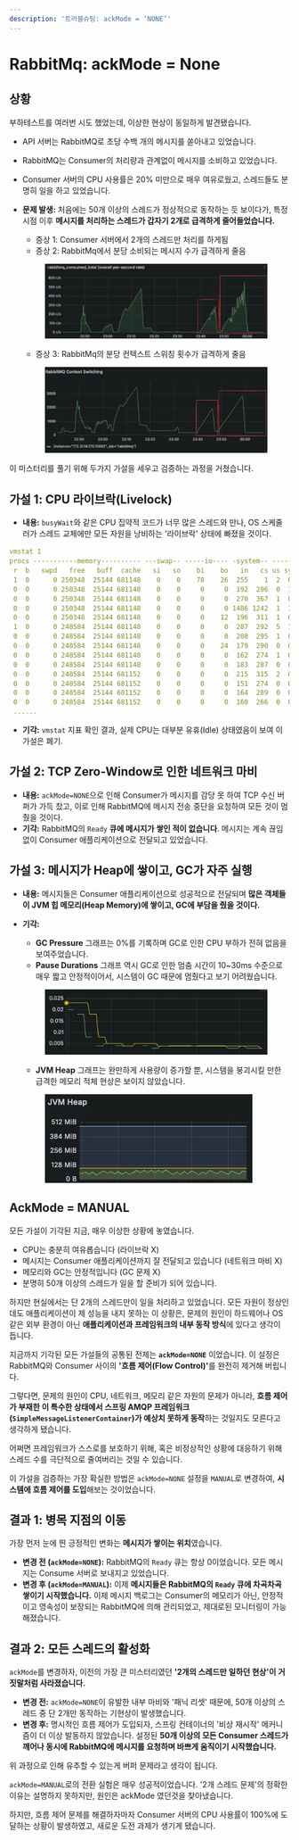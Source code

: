 ```yaml
---
description: '트러블슈팅: ackMode = ‘NONE’'
---
```


# RabbitMq: ackMode = None

## 상황

부하테스트를 여러번 시도 했었는데, 이상한 현상이 동일하게 발견됐습니다.

* API 서버는 RabbitMQ로 초당 수백 개의 메시지를 쏟아내고 있었습니다.
* RabbitMQ는 Consumer의 처리량과 관계없이 메시지를 소비하고 있었습니다.
* Consumer 서버의 CPU 사용률은 20% 미만으로 매우 여유로웠고, 스레드들도 분명히 일을 하고 있었습니다.
*   **문제 발생:** 처음에는 50개 이상의 스레드가 정상적으로 동작하는 듯 보이다가, 특정 시점 이후 **메시지를 처리하는 스레드가 갑자기 2개로 급격하게 줄어들었습니다.**

    * 증상 1: Consumer 서버에서 2개의 스레드만 처리를 하게됨
    * 증상 2: RabbitMq에서 분당 소비되는 메시지 수가 급격하게 줄음

    <figure><img src="../../../.gitbook/assets/image (427).png" alt=""><figcaption></figcaption></figure>

    * 증상 3: RabbitMq의 분당 컨텍스트 스위칭 횟수가 급격하게 줄음

    <figure><img src="../../../.gitbook/assets/image (428).png" alt=""><figcaption></figcaption></figure>

이 미스터리를 풀기 위해 두가지 가설을 세우고 검증하는 과정을 거쳤습니다.



## **가설 1: CPU 라이브락(Livelock)**

* **내용:** `busyWait`와 같은 CPU 집약적 코드가 너무 많은 스레드와 만나, OS 스케줄러가 스레드 교체에만 모든 자원을 낭비하는 '라이브락' 상태에 빠졌을 것이다.

```yaml
vmstat 1
procs -----------memory---------- ---swap-- -----io---- -system-- -------cpu-------
 r  b   swpd   free   buff  cache   si   so    bi    bo   in   cs us sy id wa st gu
 1  0      0 250348  25144 681148    0    0    78    26  255    1  2  0 98  0  0  0
 0  0      0 250348  25144 681148    0    0     0     0  192  296  0  1 100  0  0  0
 0  0      0 250348  25144 681148    0    0     0     0  270  367  1  0 99  0  0  0
 0  0      0 250348  25144 681148    0    0     0     0 1486 1242  1  1 98  0  1  0
 0  0      0 250348  25144 681148    0    0     0    12  196  311  1  0 100  0  0  0
 1  0      0 248584  25144 681148    0    0     0     0  287  292  5  1 95  0  0  0
 0  0      0 248584  25144 681148    0    0     0     0  208  295  1  0 99  0  0  0
 0  0      0 248584  25144 681148    0    0     0    24  179  290  0  0 100  0  0  0
 0  0      0 248584  25144 681148    0    0     0     0  162  274  1  0 100  0  0  0
 0  0      0 248584  25144 681148    0    0     0     0  183  287  0  0 100  0  0  0
 0  0      0 248584  25144 681152    0    0     0     0  215  315  2  0 98  0  0  0
 0  0      0 248584  25144 681152    0    0     0     0  151  274  0  0 100  0  0  0
 0  0      0 248584  25144 681152    0    0     0     0  164  289  0  0 99  0  0  0
 0  0      0 248584  25144 681152    0    0     0     0  160  266  0  0 100  0  0  0
 ......
```

* **기각:** `vmstat` 지표 확인 결과, 실제 CPU는 대부분 유휴(Idle) 상태였음이 보여 이 가설은 폐기.



## **가설 2: TCP Zero-Window로 인한 네트워크 마비**

* **내용:** `ackMode=NONE`으로 인해 Consumer가 메시지를 감당 못 하여 TCP 수신 버퍼가 가득 찼고, 이로 인해 RabbitMQ에 메시지 전송 중단을 요청하여 모든 것이 멈췄을 것이다.
* **기각:** RabbitMQ의 `Ready` **큐에 메시지가 쌓인 적이 없습니다**. 메시지는 계속 끊임없이 Consumer 애플리케이션으로 전달되고 있었습니다.



## **가설 3: 메시지가 Heap에 쌓이고, GC가 자주 실행**

* **내용:** 메시지들은 Consumer 애플리케이션으로 성공적으로 전달되며 **많은 객체들이 JVM 힙 메모리(Heap Memory)에 쌓이고, GC에 부담을 줬을 것이다.**
*   **기각:**

    * **GC Pressure** 그래프는 0%를 기록하며 GC로 인한 CPU 부하가 전혀 없음을 보여주었습니다.
    * **Pause Durations** 그래프 역시 GC로 인한 멈춤 시간이 10\~30ms 수준으로 매우 짧고 안정적이어서, 시스템이 GC 때문에 멈췄다고 보기 어려웠습니다.

    <figure><img src="../../../.gitbook/assets/image (429).png" alt=""><figcaption></figcaption></figure>

    * **JVM Heap** 그래프는 완만하게 사용량이 증가할 뿐, 시스템을 붕괴시킬 만한 급격한 메모리 적체 현상은 보이지 않았습니다.

    <figure><img src="../../../.gitbook/assets/image (430).png" alt=""><figcaption></figcaption></figure>



## AckMode = MANUAL

모든 가설이 기각된 지금, 매우 이상한 상황에 놓였습니다.

* CPU는 충분히 여유롭습니다 (라이브락 X)
* 메시지는 Consumer 애플리케이션까지 잘 전달되고 있습니다 (네트워크 마비 X)
* 메모리와 GC는 안정적입니다 (GC 문제 X)
* 분명히 50개 이상의 스레드가 일을 할 준비가 되어 있습니다.

하지만 현실에서는 단 2개의 스레드만이 일을 처리하고 있었습니다. 모든 자원이 정상인데도 애플리케이션이 제 성능을 내지 못하는 이 상황은, 문제의 원인이 하드웨어나 OS 같은 외부 환경이 아닌 **애플리케이션과 프레임워크의 내부 동작 방식**에 있다고 생각이 듭니다.

지금까지 기각된 모든 가설들의 공통된 전제는 **`ackMode=NONE`** 이었습니다. 이 설정은 RabbitMQ와 Consumer 사이의 **'흐름 제어(Flow Control)'**&#xB97C; 완전히 제거해 버립니다.

그렇다면, 문제의 원인이 CPU, 네트워크, 메모리 같은 자원의 문제가 아니라, **흐름 제어가 부재한 이 특수한 상태에서 스프링 AMQP 프레임워크(`SimpleMessageListenerContainer`)가 예상치 못하게 동작**하는 것일지도 모른다고 생각하게 됐습니다.

어쩌면 프레임워크가 스스로를 보호하기 위해, 혹은 비정상적인 상황에 대응하기 위해 스레드 수를 극단적으로 줄여버리는 것일 수 있습니다.

이 가설을 검증하는 가장 확실한 방법은 `ackMode=NONE` 설정을 `MANUAL`로 변경하여, **시스템에 흐름 제어를 도입**해보는 것이었습니다.



## **결과 1: 병목 지점의 이동**

가장 먼저 눈에 띈 긍정적인 변화는 **메시지가 쌓이는 위치**였습니다.

* **변경 전 (`ackMode=NONE`):** RabbitMQ의 `Ready` 큐는 항상 0이었습니다. 모든 메시지는 Consume 서버로 보내지고 있었습니다.
* **변경 후 (`ackMode=MANUAL`):** 이제 **메시지들은 RabbitMQ의 `Ready` 큐에 차곡차곡 쌓이기 시작했습니다.** 이제 메시지 백로그는 Consumer의 메모리가 아닌, 안정적이고 영속성이 보장되는 RabbitMQ에 의해 관리되었고, 제대로된 모니터링이 가능해졌습니다.

## **결과 2: 모든 스레드의 활성화**

`ackMode`를 변경하자, 이전의 가장 큰 미스터리였던 **'2개의 스레드만 일하던 현상'이 거짓말처럼 사라졌습니다.**

* **변경 전:** `ackMode=NONE`이 유발한 내부 마비와 '패닉 리셋' 때문에, 50개 이상의 스레드 중 단 2개만 동작하는 기현상이 발생했습니다.
* **변경 후:** 명시적인 흐름 제어가 도입되자, 스프링 컨테이너의 '비상 재시작' 메커니즘이 더 이상 발동하지 않았습니다. 설정된 **50개 이상의 모든 Consumer 스레드가 깨어나 동시에 RabbitMQ에 메시지를 요청하며 바쁘게 움직이기 시작했습니다.**

위 과정으로 인해 유추할 수 있는게 버퍼 문제라고 생각이 됩니다.



`ackMode=MANUAL`로의 전환 실험은 매우 성공적이었습니다. '2개 스레드 문제'의 정확한 이유는 설명하지 못하지만, 원인은 ackMode 였던것을 찾아냈습니다.

하지만, 흐름 제어 문제를 해결하자마자 Consumer 서버의 CPU 사용률이 100%에 도달하는 상황이 발생하였고, 새로운 도전 과제가 생기게 됐습니다.
